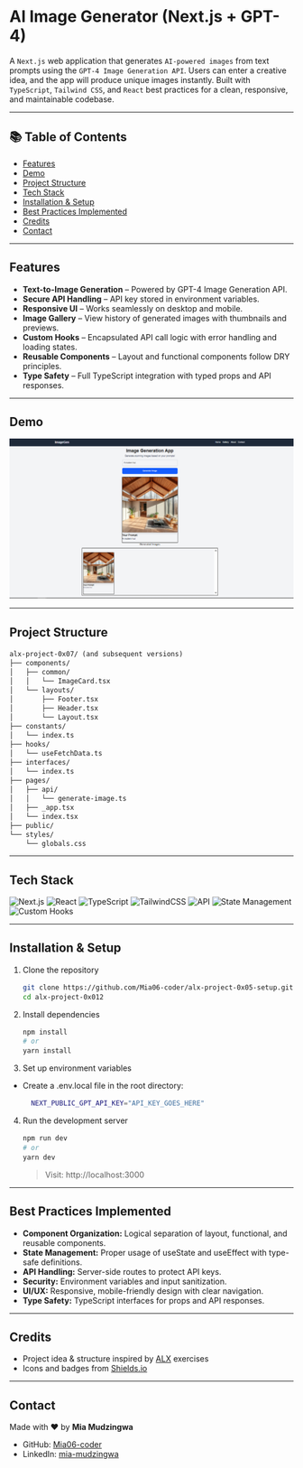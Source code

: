# AI Image Generator (Next.js + GPT-4)

A `Next.js` web application that generates `AI-powered images` from text prompts using the `GPT-4 Image Generation API`. Users can enter a creative idea, and the app will produce unique images instantly. Built with `TypeScript`, `Tailwind CSS`, and `React` best practices for a clean, responsive, and maintainable codebase.

---

## 📚 Table of Contents

- [Features](#features)
- [Demo](#demo)
- [Project Structure](#project-structure)
- [Tech Stack](#tech-stack)
- [Installation & Setup](#installation--setup)
- [Best Practices Implemented](#best-practices-implemented)
- [Credits](#credits)
- [Contact](#contact)

---

## Features

- **Text-to-Image Generation** – Powered by GPT-4 Image Generation API.
- **Secure API Handling** – API key stored in environment variables.
- **Responsive UI** – Works seamlessly on desktop and mobile.
- **Image Gallery** – View history of generated images with thumbnails and previews.
- **Custom Hooks** – Encapsulated API call logic with error handling and loading states.
- **Reusable Components** – Layout and functional components follow DRY principles.
- **Type Safety** – Full TypeScript integration with typed props and API responses.

---

## Demo

![Screenshot](./public/assets/prompt_1.PNG)

---

## Project Structure

```plaintext
alx-project-0x07/ (and subsequent versions)
├── components/
│   ├── common/
│   │   └── ImageCard.tsx
│   └── layouts/
│       ├── Footer.tsx
│       ├── Header.tsx
│       └── Layout.tsx
├── constants/
│   └── index.ts
├── hooks/
│   └── useFetchData.ts
├── interfaces/
│   └── index.ts
├── pages/
│   ├── api/
│   │   └── generate-image.ts
│   ├── _app.tsx
│   └── index.tsx
├── public/
└── styles/
    └── globals.css
```

---

## Tech Stack

![Next.js](https://img.shields.io/badge/Framework-Next.js%2013%2B-000000?style=flat&logo=nextdotjs&logoColor=white) ![React](https://img.shields.io/badge/Frontend-React%2018%2B-61DAFB?style=flat&logo=react&logoColor=black) ![TypeScript](https://img.shields.io/badge/Language-TypeScript-3178C6?style=flat&logo=typescript&logoColor=white) ![TailwindCSS](https://img.shields.io/badge/Styling-Tailwind%20CSS-38B2AC?style=flat&logo=tailwind-css&logoColor=white) ![API](https://img.shields.io/badge/API-GPT--4%20Image%20Generation%20API-FF6F00?style=flat&logo=openai&logoColor=white) ![State Management](https://img.shields.io/badge/State%20Management-React%20Hooks-61DAFB?style=flat&logo=react&logoColor=black) ![Custom Hooks](https://img.shields.io/badge/Custom%20Hooks-useFetchData-FF4088?style=flat)

---

## Installation & Setup

1. Clone the repository
   ```bash
   git clone https://github.com/Mia06-coder/alx-project-0x05-setup.git
   cd alx-project-0x012
   ```
2. Install dependencies

   ```bash
   npm install
   # or
   yarn install
   ```

3. Set up environment variables

- Create a .env.local file in the root directory:
  ```bash
    NEXT_PUBLIC_GPT_API_KEY="API_KEY_GOES_HERE"
  ```

4. Run the development server

   ```bash
   npm run dev
   # or
   yarn dev
   ```

   > Visit: http://localhost:3000

---

## Best Practices Implemented

- **Component Organization:** Logical separation of layout, functional, and reusable components.
- **State Management:** Proper usage of useState and useEffect with type-safe definitions.
- **API Handling:** Server-side routes to protect API keys.
- **Security:** Environment variables and input sanitization.
- **UI/UX:** Responsive, mobile-friendly design with clear navigation.
- **Type Safety:** TypeScript interfaces for props and API responses.

---

## Credits

- Project idea & structure inspired by [ALX](https://www.alxafrica.com/) exercises
- Icons and badges from [Shields.io](https://shields.io/)

---

## Contact

Made with ❤️ by **Mia Mudzingwa**

- GitHub: [Mia06-coder](https://github.com/Mia06-coder)
- LinkedIn: [mia-mudzingwa](https://www.linkedin.com/in/mia-mudzingwa)
